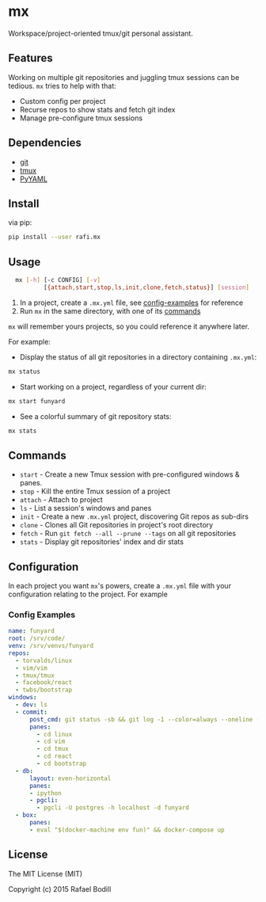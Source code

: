 mx
===
Workspace/project-oriented tmux/git personal assistant.

Features
---
Working on multiple git repositories and juggling tmux sessions can be tedious.
`mx` tries to help with that:

- Custom config per project
- Recurse repos to show stats and fetch git index
- Manage pre-configure tmux sessions

Dependencies
---
- [git]
- [tmux]
- [PyYAML]

Install
---
via pip:
```sh
pip install --user rafi.mx
```

Usage
---
```sh
  mx [-h] [-c CONFIG] [-v]
          [{attach,start,stop,ls,init,clone,fetch,status}] [session]
```

1. In a project, create a `.mx.yml` file, see [config-examples] for reference
1. Run `mx` in the same directory, with one of its [commands]

`mx` will remember yours projects, so you could reference it anywhere later.

For example:

- Display the status of all git repositories in a directory
  containing `.mx.yml`:
```sh
mx status
```

- Start working on a project, regardless of your current dir:
```sh
mx start funyard
```

- See a colorful summary of git repository stats:
```sh
mx stats
```

Commands
---
- `start` - Create a new Tmux session with pre-configured windows &amp; panes.
- `stop` - Kill the entire Tmux session of a project
- `attach` - Attach to project
- `ls` - List a session's windows and panes
- `init` - Create a new `.mx.yml` project, discovering Git repos as sub-dirs
- `clone` - Clones all Git repositories in project's root directory
- `fetch` - Run `git fetch --all --prune --tags` on all git repositories
- `stats` - Display git repositories' index and dir stats

Configuration
---
In each project you want `mx`'s powers, create a `.mx.yml` file with your
configuration relating to the project. For example

### Config Examples
```yml
name: funyard
root: /srv/code/
venv: /srv/venvs/funyard
repos:
  - torvalds/linux
  - vim/vim
  - tmux/tmux
  - facebook/react
  - twbs/bootstrap
windows:
  - dev: ls
  - commit:
      post_cmd: git status -sb && git log -1 --color=always --oneline --decorate
      panes:
        - cd linux
        - cd vim
        - cd tmux
        - cd react
        - cd bootstrap
  - db:
      layout: even-horizontal
      panes:
      - ipython
      - pgcli:
        - pgcli -U postgres -h localhost -d funyard
  - box:
      panes:
      - eval "$(docker-machine env fun)" && docker-compose up
```

License
---
The MIT License (MIT)

Copyright (c) 2015 Rafael Bodill

[config-examples]: #config-examples
[commands]: #commands
[git]: https://git-scm.com/
[tmux]: https://tmux.github.io/
[PyYAML]: http://pyyaml.org/wiki/PyYAML
